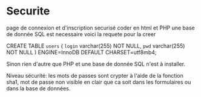 # Securite
page de connexion et d'inscription securisé coder en html et PHP 
une base de donnée SQL est necessaire voici la requete pour la creer 

CREATE TABLE `users` (
  `login` varchar(255) NOT NULL,
  `pwd` varchar(255) NOT NULL
) ENGINE=InnoDB DEFAULT CHARSET=utf8mb4;

Sinon rien d'autre que PHP et une base de donnée SQL n'est à installer.

Niveau sécurité:
les mots de passes sont crypter à l'aide de la fonction sha1, mot de passe non visible en clair que ca soit dans les formulaires ou dans la base de données.

